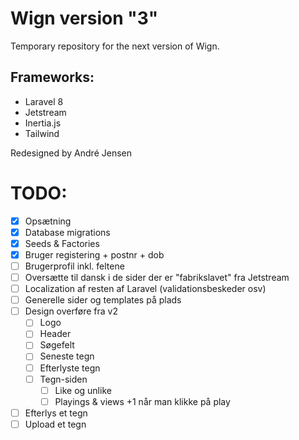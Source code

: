 # Wign version "3"
Temporary repository for the next version of Wign.

## Frameworks:
- Laravel 8
- Jetstream
- Inertia.js
- Tailwind

Redesigned by André Jensen

# TODO:
-[X] Opsætning
-[X] Database migrations
-[X] Seeds & Factories
-[X] Bruger registering + postnr + dob
-[ ] Brugerprofil inkl. feltene
-[ ] Oversætte til dansk i de sider der er "fabrikslavet" fra Jetstream
-[ ] Localization af resten af Laravel (validationsbeskeder osv)
-[ ] Generelle sider og templates på plads
-[ ] Design overføre fra v2
    -[ ] Logo
    -[ ] Header
    -[ ] Søgefelt
    -[ ] Seneste tegn
    -[ ] Efterlyste tegn
    -[ ] Tegn-siden
        -[ ] Like og unlike
        -[ ] Playings & views +1 når man klikke på play 
-[ ] Efterlys et tegn
-[ ] Upload et tegn
